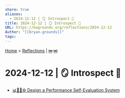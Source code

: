 ```yaml
---
share: true
aliases:
  - 2024-12-12 | 🪞 Introspect 📐
title: 2024-12-12 | 🪞 Introspect 📐
URL: https://bagrounds.org/reflections/2024-12-12
Author: "[[bryan-grounds]]"
tags: 
---
```

[Home](../index.md) > [Reflections](./index.md) | [⏮️](./2024-12-10.md) [⏭️](./2024-12-14.md)  
# 2024-12-12 | 🪞 Introspect 📐  
- [📊🧐📝⚙️ Design a Performance Self-Evaluation System](../topics/design-a-performance-self-evaluation-system.md)
